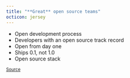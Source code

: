 ```yaml
---
title: "**Great** open source teams"
octicon: jersey
---
```


* Open development process
* Developers with an open source track record
* Open from day one
* Ships 0.1, not 1.0
* Open source stack

<small>[Source](http://adrianshort.org/government-open-source/)</small>
